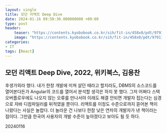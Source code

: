 ```yaml
---
layout: single
title: 모던 리액트 Deep Dive
date: 2024-01-16 09:50:30.000000000 +09:00
type: post
header:
    teaser: "https://contents.kyobobook.co.kr/sih/fit-in/458x0/pdt/9791158394646.jpg"
    image: "https://contents.kyobobook.co.kr/sih/fit-in/458x0/pdt/9791158394646.jpg"
categories:
- IT
tags: [React]
---
```


## 모던 리액트 Deep Dive, 2022, 위키북스, 김용찬

후생가외라 했다. 내가 한창 개발에 미쳐 살던 때라고 할지라도, DBMS의 소스코드를 열어본다든가 Angular의 코드를 열어서 분석할 생각은 하지 못 했다. 그저 어쩌다 스택오버플로우에도 나오지 않는 오류를 만나서야 이래도 해결 안되면 개발자 접는다는 심경으로 자바 디컴파일러를 뒤적였을 뿐이다. 리액트를 이정도 수준으로까지 뜯어본 책이 나왔다는 사실은 놀랍다. 더 놀라운 건 나보다 한참 낮은 연차의 개발자가 낸 책이라는 점이다. 그만큼 한국어 사용자의 개발 수준이 높아졌다고 보아도 될 듯 하다. 

20240116
